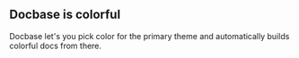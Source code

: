 ## Docbase is colorful

Docbase let's you pick color for the primary theme and automatically builds colorful docs from there.
